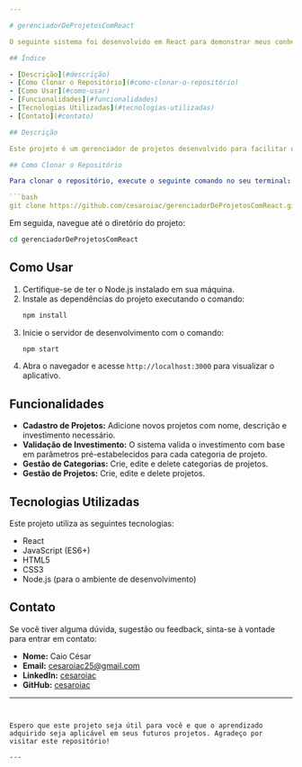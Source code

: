 ```yaml
---

# gerenciadorDeProjetosComReact

O seguinte sistema foi desenvolvido em React para demonstrar meus conhecimentos. Basicamente, o usuário pode cadastrar os dados do projeto como nome, descrição e investimento necessário e o próprio sistema calcula se é viável ou não a sua criação com base em parâmetros pré-estabelecidos para cada tipo de projeto. Ou seja, se o teto para projetos de saúde é 60.000, não é possível criar projetos que somados ultrapassem esse teto. Além disso, é possível criar, editar e deletar as categorias e projetos.

## Índice

- [Descrição](#descrição)
- [Como Clonar o Repositório](#como-clonar-o-repositório)
- [Como Usar](#como-usar)
- [Funcionalidades](#funcionalidades)
- [Tecnologias Utilizadas](#tecnologias-utilizadas)
- [Contato](#contato)

## Descrição

Este projeto é um gerenciador de projetos desenvolvido para facilitar o controle de viabilidade de projetos com base em parâmetros financeiros pré-definidos. O sistema permite a criação, edição e exclusão de categorias e projetos, garantindo que os limites financeiros sejam respeitados para diferentes tipos de projetos.

## Como Clonar o Repositório

Para clonar o repositório, execute o seguinte comando no seu terminal:

```bash
git clone https://github.com/cesaroiac/gerenciadorDeProjetosComReact.git
```

Em seguida, navegue até o diretório do projeto:

```bash
cd gerenciadorDeProjetosComReact
```

## Como Usar

1. Certifique-se de ter o Node.js instalado em sua máquina.
2. Instale as dependências do projeto executando o comando:
   ```bash
   npm install
   ```
3. Inicie o servidor de desenvolvimento com o comando:
   ```bash
   npm start
   ```
4. Abra o navegador e acesse `http://localhost:3000` para visualizar o aplicativo.

## Funcionalidades

- **Cadastro de Projetos:** Adicione novos projetos com nome, descrição e investimento necessário.
- **Validação de Investimento:** O sistema valida o investimento com base em parâmetros pré-estabelecidos para cada categoria de projeto.
- **Gestão de Categorias:** Crie, edite e delete categorias de projetos.
- **Gestão de Projetos:** Crie, edite e delete projetos.

## Tecnologias Utilizadas

Este projeto utiliza as seguintes tecnologias:

- React
- JavaScript (ES6+)
- HTML5
- CSS3
- Node.js (para o ambiente de desenvolvimento)

## Contato

Se você tiver alguma dúvida, sugestão ou feedback, sinta-se à vontade para entrar em contato:

- **Nome:** Caio César
- **Email:** cesaroiac25@gmail.com
- **LinkedIn:** [cesaroiac](https://www.linkedin.com/in/cesaroiac/)
- **GitHub:** [cesaroiac](https://github.com/cesaroiac)

---
```


Espero que este projeto seja útil para você e que o aprendizado adquirido seja aplicável em seus futuros projetos. Agradeço por visitar este repositório!

---
